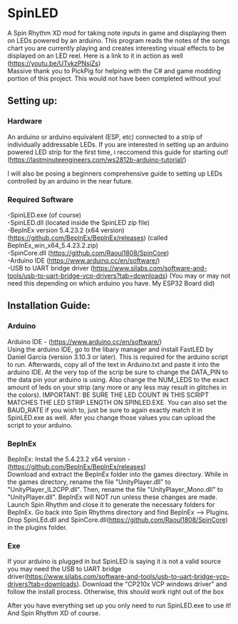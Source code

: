 # SpinLED

A Spin Rhythm XD mod for taking note inputs in game and displaying them on LEDs powered by an arduino. This program reads the notes of the songs chart you are currently playing and creates interesting visual effects to be displayed on an LED reel. Here is a link to it in action as well (https://youtu.be/UTvkzPNsjZs) </br>
Massive thank you to PickPig for helping with the C# and game modding portion of this project. This would not have been completed without you!

## Setting up:
### Hardware
An arduino or arduino equivalent (ESP, etc) connected to a strip of individually addressable LEDs.
If you are interested in setting up an arduino powered LED strip for the first time, i reccomend this guide for starting out!</br>
(https://lastminuteengineers.com/ws2812b-arduino-tutorial/)

I will also be posing a beginners comprehensive guide to setting up LEDs controlled by an arduino in the near future.

### Required Software
-SpinLED.exe (of course)<br/>
-SpinLED.dll (located inside the SpinLED zip file)<br/>
-BepInEx version 5.4.23.2 (x64 version) (https://github.com/BepInEx/BepInEx/releases) (called BepInEx_win_x64_5.4.23.2.zip) <br/>
-SpinCore.dll (https://github.com/Raoul1808/SpinCore) <br/>
-Arduino IDE (https://www.arduino.cc/en/software/) <br/>
-USB to UART bridge driver (https://www.silabs.com/software-and-tools/usb-to-uart-bridge-vcp-drivers?tab=downloads) (You may or may not need this depending on which arduino you have. My ESP32 Board did)

## Installation Guide:
### Arduino
Arduino IDE - (https://www.arduino.cc/en/software/)<br/>
Using the arduino IDE, go to the libary manager and install FastLED by Daniel Garcia (version 3.10.3 or later). This is required for the arduino script to run. Afterwards, copy all of the text in Arduino.txt and paste it into the arduino IDE. At the very top of the scrip be sure to change the DATA_PIN to the data pin your arduino is using. Also change the NUM_LEDS to the exact amount of leds on your strip (any more or any less may result in glitches in the colors). IMPORTANT: BE SURE THE LED COUNT IN THIS SCRIPT MATCHES THE LED STRIP LENGTH ON SPINLED.EXE. You can also set the BAUD_RATE if you wish to, just be sure to again exactly match it in SpinLED.exe as well. Afer you change those values you can upload the script to your arduino.

### BepInEx
BepInEx: Install the 5.4.23.2 x64 version - (https://github.com/BepInEx/BepInEx/releases)<br/>
Download and extract the BepInEx folder into the games directory. While in the games directory, rename the file "UnityPlayer.dll" to "UnityPlayer_IL2CPP.dll". Then, rename the file "UnityPlayer_Mono.dll" to "UnityPlayer.dll". BepInEx will NOT run unless these changes are made. Launch Spin Rhythm and close it to generate the necessary folders for BepInEx. Go back into Spin Rhythms directory and find BepInEx --> Plugins. Drop SpinLEd.dll and SpinCore.dll(https://github.com/Raoul1808/SpinCore) in the plugins folder.

### Exe
If your arduino is plugged in but SpinLED is saying it is not a valid source you may need the USB to UART bridge driver(https://www.silabs.com/software-and-tools/usb-to-uart-bridge-vcp-drivers?tab=downloads). Download the "CP210x VCP windows driver" and follow the install process. Otherwise, this should work right out of the box

After you have everything set up you only need to run SpinLED.exe to use it! And Spin Rhythm XD of course.

